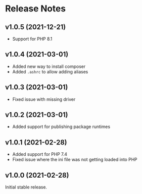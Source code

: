 # Release Notes

## v1.0.5 (2021-12-21)

- Support for PHP 8.1

## v1.0.4 (2021-03-01)

- Added new way to install composer
- Added `.ashrc` to allow adding aliases

## v1.0.3 (2021-03-01)

- Fixed issue with missing driver


## v1.0.2 (2021-03-01)

- Added support for publishing package runtimes

## v1.0.1 (2021-02-28)

- Added support for PHP 7.4
- Fixed issue where the ini file was not getting loaded into PHP
## v1.0.0 (2021-02-28)

Initial stable release.
